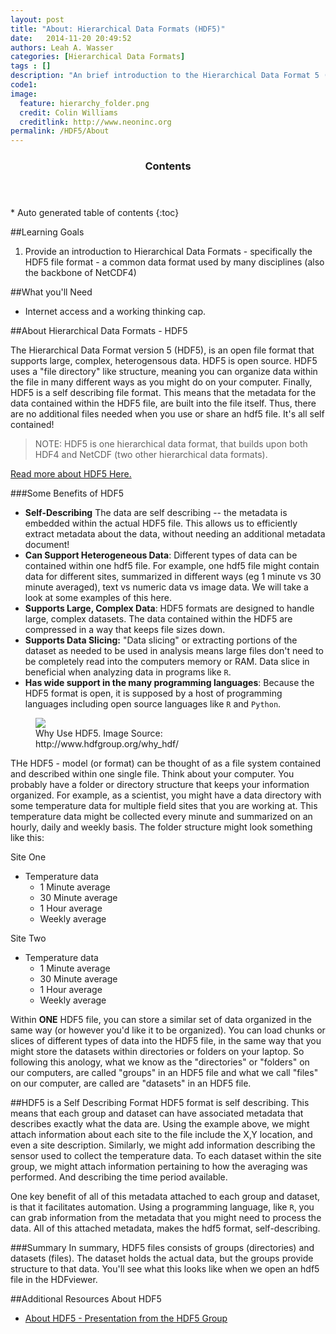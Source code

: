 ```yaml
---
layout: post
title: "About: Hierarchical Data Formats (HDF5)"
date:   2014-11-20 20:49:52
authors: Leah A. Wasser
categories: [Hierarchical Data Formats]
tags : []
description: "An brief introduction to the Hierarchical Data Format 5 (HDF5) file / data model. Learn about how HDF5 is structured and the benefits of using HDF5."
code1: 
image:
  feature: hierarchy_folder.png
  credit: Colin Williams
  creditlink: http://www.neoninc.org
permalink: /HDF5/About
---
```

<section id="table-of-contents" class="toc">
  <header>
    <h3 >Contents</h3>
  </header>
<div id="drawer" markdown="1">
*  Auto generated table of contents
{:toc}
</div>
</section><!-- /#table-of-contents -->


##Learning Goals

1. Provide an introduction to Hierarchical Data Formats - specifically the HDF5 file format - a common data format used by many disciplines (also the backbone of NetCDF4)


##What you'll Need
- Internet access and a working thinking cap.

##About Hierarchical Data Formats - HDF5

The Hierarchical Data Format version 5 (HDF5), is an open file format that supports large, complex, heterogensous data. HDF5 is open source. HDF5 uses a "file directory" like structure, meaning you can organize data within the file in many different ways as you might do on your computer. Finally, HDF5 is a self describing file format. This means that the metadata for the data contained within the HDF5 file, are built into the file itself. Thus, there are no additional files needed when you use or share an hdf5 file. It's all self contained!

>NOTE: HDF5 is one hierarchical data format, that builds upon both HDF4 and NetCDF (two other hierarchical data formats). 

<a href="http://www.hdfgroup.org/why_hdf/" target="_blank"> Read  more about HDF5 Here.</a>

###Some Benefits of HDF5 

- **Self-Describing** The data are self describing -- the metadata is embedded within the actual HDF5 file. This allows us to efficiently extract metadata about the data, without needing an additional metadata document!
- **Can Support Heterogeneous Data**: Different types of data can be contained within one hdf5 file. For example, one hdf5 file might contain data for different sites, summarized in different ways (eg 1 minute vs 30 minute averaged), text vs numeric data vs image data. We will take a look at some examples of this here. 
- **Supports Large, Complex Data**: HDF5 formats are designed to handle large, complex datasets. The data contained within the HDF5 are compressed in a way that keeps file sizes down. 
- **Supports Data Slicing:** "Data slicing" or extracting portions of the dataset as needed to be used in analysis means large files don't need to be completely read into the computers memory or RAM. Data slice in beneficial when analyzing data in programs like `R`.  
- **Has wide support in the many programming languages**: Because the HDF5 format is open, it is supposed by a host of programming languages including open source languages like `R` and `Python`.

<figure>
    <a href="{{ site.baseurl }}/images/whyHDF5.jpg"><img src="{{ site.baseurl }}/images/whyHDF5.jpg"></a>
    <figcaption>Why Use HDF5. Image Source: http://www.hdfgroup.org/why_hdf/</figcaption>
</figure>


THe HDF5 - model (or format) can  be thought of as a file system contained and described within one single file. Think about your computer. You probably have a folder or directory structure that keeps your information organized. For example, as a scientist, you might have a data directory with some temperature data for multiple field sites that you are working at. This temperature data might be collected every minute and summarized on an hourly, daily and weekly basis. The folder structure might look something like this:


Site One 

- Temperature data
	- 1 Minute average
	- 30 Minute average
	- 1 Hour average
	- Weekly average

Site Two

- Temperature data
 	- 1 Minute average
	- 30 Minute average
	- 1 Hour average
	- Weekly average


Within **ONE** HDF5 file, you can store a similar set of data organized in the same way (or however you'd like it to be organized). You can load chunks or slices of different types of data into the HDF5 file, in the same way that you might store the datasets within directories or folders on your laptop. So following this anology, what we know as the "directories" or "folders" on our computers, are called "groups" in an HDF5 file and what we call "files" on our computer, are called are "datasets" in an HDF5 file. 

##HDF5 is a Self Describing Format
HDF5 format is self describing. This means that each group and dataset can have associated metadata that describes exactly what the data are. Using the example above, we might attach information about each site to the file include the X,Y location, and even a site description. Similarly, we might add information describing the sensor used to collect the temperature data. To each dataset within the site group, we might attach information pertaining to how the averaging was performed. And describing the time period available. 

One key benefit of all of this metadata attached to each group and dataset, is that it facilitates automation. Using a programming language, like `R`, you can grab information from the metadata that you might need to process the data. All of this attached metadata, makes the hdf5 format, self-describing. 

###Summary
In summary, HDF5 files consists of groups (directories) and datasets (files). The dataset holds the actual data, but the groups provide structure to that data. You'll see what this looks like when we open an hdf5 file in the HDFviewer.



##Additional Resources About HDF5

- <a href="{{ site.baseurl }}/documents/HDF5-Intro.pdf">About HDF5 - Presentation from the HDF5 Group</a>


